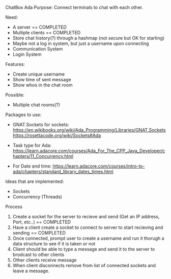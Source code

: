 ChatBox Ada
Purpose: Connect terminals to chat with each other.

Need:
- A server == COMPLETED
- Multiple clients == COMPLETED
- Store chat history(?) through a hashmap (not secure but OK for starting)
- Maybe not a log in system, but just a username upon connecting
- Communication System
- Login System

Features:
- Create unique username
- Show time of sent message
- Show whos in the chat room

Possible:
- Multiple chat rooms(?)

Packages to use:
- GNAT.Sockets for sockets: 
    https://en.wikibooks.org/wiki/Ada_Programming/Libraries/GNAT.Sockets 
    https://rosettacode.org/wiki/Sockets#Ada 

- Task type for Ada:
    https://learn.adacore.com/courses/Ada_For_The_CPP_Java_Developer/chapters/11_Concurrency.html

- For Date and time:
    https://learn.adacore.com/courses/intro-to-ada/chapters/standard_library_dates_times.html

Ideas that are implemented:
- Sockets
- Concurrency (Threads)

Process
1. Create a socket for the server to recieve and send (Get an IP address, Port, etc..) == COMPLETED
2. Have a client create a socket to connect to server to start recieving and sending == COMPLETED
3. Once connected, prompt user to create a username and run it thorugh a data structure to see if it is taken or not
4. Client should be able to type a message and send it to the server to brodcast to other clients
5. Other clients receive message
6. When client disconnects remove from list of connected sockets and leave a message.
